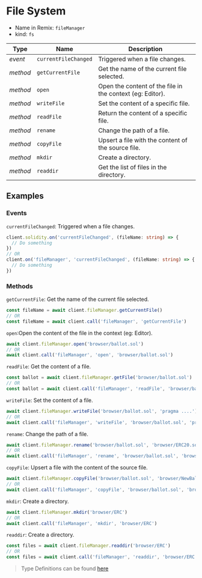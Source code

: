 # File System

- Name in Remix: `fileManager`
- kind: `fs`


|Type     |Name                   |Description |
|---------|-----------------------|------------|
|_event_  |`currentFileChanged`   |Triggered when a file changes.
|_method_ |`getCurrentFile`       |Get the name of the current file selected.
|_method_ |`open`                 |Open the content of the file in the context (eg: Editor).
|_method_ |`writeFile`            |Set the content of a specific file.
|_method_ |`readFile`             |Return the content of a specific file.
|_method_ |`rename`               |Change the path of a file.
|_method_ |`copyFile`             |Upsert a file with the content of the source file.
|_method_ |`mkdir`                |Create a directory.
|_method_ |`readdir`              |Get the list of files in the directory.

## Examples

### Events
`currentFileChanged`: Triggered when a file changes.
```typescript
client.solidity.on('currentFileChanged', (fileName: string) => {
  // Do something
})
// OR
client.on('fileManager', 'currentFileChanged', (fileName: string) => {
  // Do something
})
```

### Methods
`getCurrentFile`: Get the name of the current file selected.
```typescript
const fileName = await client.fileManager.getCurrentFile()
// OR
const fileName = await client.call('fileManager', 'getCurrentFile')
```


`open`:Open the content of the file in the context (eg: Editor).
```typescript
await client.fileManager.open('browser/ballot.sol')
// OR
await client.call('fileManager', 'open', 'browser/ballot.sol')
```

`readFile`: Get the content of a file.
```typescript
const ballot = await client.fileManager.getFile('browser/ballot.sol')
// OR
const ballot = await client.call('fileManager', 'readFile', 'browser/ballot.sol')
```

`writeFile`: Set the content of a file.
```typescript
await client.fileManager.writeFile('browser/ballot.sol', 'pragma ....')
// OR
await client.call('fileManager', 'writeFile', 'browser/ballot.sol', 'pragma ....')
```

`rename`: Change the path of a file.
```typescript
await client.fileManager.rename('browser/ballot.sol', 'browser/ERC20.sol')
// OR
await client.call('fileManager', 'rename', 'browser/ballot.sol', 'browser/ERC20.sol')
```

`copyFile`: Upsert a file with the content of the source file.
```typescript
await client.fileManager.copyFile('browser/ballot.sol', 'browser/NewBallot.sol')
// OR
await client.call('fileManager', 'copyFile', 'browser/ballot.sol', 'browser/NewBallot.sol')
```

`mkdir`: Create a directory.
```typescript
await client.fileManager.mkdir('browser/ERC')
// OR
await client.call('fileManager', 'mkdir', 'browser/ERC')
```

`readdir`: Create a directory.
```typescript
const files = await client.fileManager.readdir('browser/ERC')
// OR
const files = await client.call('fileManager', 'readdir', 'browser/ERC')
```


> Type Definitions can be found [here](../src/lib/file-system/type.ts)